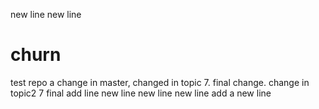 new line
new line
# churn
test repo
a change in master, changed in topic 7. final change. change in topic2 7 final
add line
new line
new line
new line
add a new line
